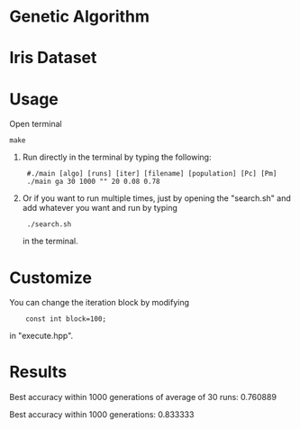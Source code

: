 # Genetic Algorithm



# Iris Dataset



# Usage

Open terminal

    make
    
1. Run directly in the terminal by typing the following:

        #./main [algo] [runs] [iter] [filename] [population] [Pc] [Pm]
        ./main ga 30 1000 "" 20 0.08 0.78
    
2. Or if you want to run multiple times, just by opening the "search.sh" and add whatever you want and run by typing


        ./search.sh
    in the terminal.
    
    
# Customize

You can change the iteration block by modifying 

        const int block=100;
in "execute.hpp".

# Results

Best accuracy within 1000 generations of average of 30 runs: 0.760889

Best accuracy within 1000 generations: 0.833333



